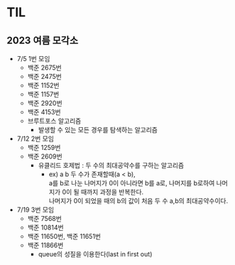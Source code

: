 # TIL
## 2023 여름 모각소
- 7/5 1번 모임
    - 백준 2675번 
    - 백준 2475번 
    - 백준 1152번 
    - 백준 1157번 
    - 백준 2920번 
    - 백준 4153번 
    - 브루트포스 알고리즘
        - 발생할 수 있는 모든 경우를 탐색하는 알고리즘
- 7/12 2번 모임
    - 백준 1259번
    - 백준 2609번
        - 유클리드 호제법 : 두 수의 최대공약수를 구하는 알고리즘
            - ex) a b 두 수가 존재할때(a < b),<br> a를 b로 나눈 나머지가 0이 아니라면 b를 a로, 나머지를 b로하여 나머지가 0이 될 때까지 과정을 반복한다.<br> 나머지가 0이 되었을 때의 b의 값이 처음 두 수 a,b의 최대공약수이다.
- 7/19 3번 모임
    - 백준 7568번
    - 백준 10814번
    - 백준 11650번, 백준 11651번
    - 백준 11866번
        - queue의 성질을 이용한다(last in first out)
    